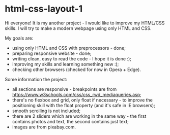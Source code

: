 # html-css-layout-1

Hi everyone! It is my another project - I would like to improve my HTML/CSS skills. I will try to make a modern webpage using only HTML and CSS. 

My goals are:
- using only HTML and CSS with preprocessors - done;
- preparing responsive website - done;
- writing clean, easy to read the code - I hope it is done :);
- improving my skills and learning something new :);
- checking other browsers (checked for now in Opera + Edge).

Some information the project:
- all sections are responsive - breakpoints are from https://www.w3schools.com/css/css_rwd_mediaqueries.asp;
- there's no flexbox and grid, only float if necessary - to improve the positioning skill with the float property (and it's safe in IE browsers);
- smooth scrolling is not included;
- there are 2 sliders which are working in the same way - the first contains photos and text, the second contains just text;
- images are from pixabay.com.
